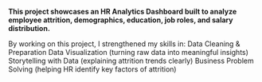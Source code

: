 **This project showcases an HR Analytics Dashboard built to analyze employee attrition, demographics, education, job roles, and salary distribution.**

By working on this project, I strengthened my skills in:
  Data Cleaning & Preparation
  Data Visualization (turning raw data into meaningful insights)
  Storytelling with Data (explaining attrition trends clearly)
  Business Problem Solving (helping HR identify key factors of attrition)
